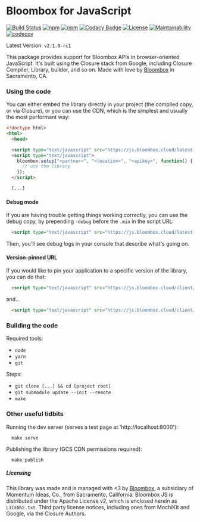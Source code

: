 # Bloombox for JavaScript

[![Build Status](https://travis-ci.org/Bloombox/JS.svg?branch=master)](https://travis-ci.org/Bloombox/JS) [![npm](https://img.shields.io/npm/v/bloombox.svg)]() [![npm](https://img.shields.io/npm/dw/bloombox.svg)](https://github.com/bloombox/JS) [![Codacy Badge](https://api.codacy.com/project/badge/Grade/f3dd1253ff8140fd96ff1b4dad0afd2d)](https://www.codacy.com/app/bloombox/JS?utm_source=github.com&amp;utm_medium=referral&amp;utm_content=Bloombox/JS&amp;utm_campaign=Badge_Grade) [![License](https://img.shields.io/badge/License-Apache%202.0-blue.svg)](https://opensource.org/licenses/Apache-2.0) [![Maintainability](https://api.codeclimate.com/v1/badges/b02d3e57e60d030bc818/maintainability)](https://codeclimate.com/github/Bloombox/JS/maintainability) [![codecov](https://codecov.io/gh/Bloombox/JS/branch/master/graph/badge.svg)](https://codecov.io/gh/Bloombox/JS)

Latest Version: `v2.1.0-rc1`

This package provides support for Bloombox APIs in browser-oriented JavaScript. It's built using the Closure stack from
Google, including Closure Compiler, Library, builder, and so on. Made with love by [Bloombox](https://bloombox.cloud) in Sacramento, CA.

### Using the code

You can either embed the library directly in your project (the compiled copy, or via Closure),
or you can use the CDN, which is the simplest and usually the most performant way:
```html
<!doctype html>
<html>
  <head>

  <script type="text/javascript" src="https://js.bloombox.cloud/latest.min.js"></script>
  <script type="text/javascript">
    bloombox.setup("<partner>", "<location>", "<apikey>", function() {
      // use the library
    });
  </script>

  [...]
```


#### Debug mode

If you are having trouble getting things working correctly, you can use the debug copy, by prepending `-debug` before
the `.min` in the script URL:
```html
  <script type="text/javascript" src="https://js.bloombox.cloud/latest-debug.min.js"></script>
```

Then, you'll see debug logs in your console that describe what's going on.


#### Version-pinned URL

If you would like to pin your application to a specific version of the library, you can do that:

```html
  <script type="text/javascript" src="https://js.bloombox.cloud/client/v2.1.0-rc1.min.js"></script>
```

and...

```html
  <script type="text/javascript" src="https://js.bloombox.cloud/client/v2.1.0-rc1-debug.min.js"></script>
```


### Building the code

Required tools:
- `node`
- `yarn`
- `git`

Steps:
- `git clone [...] && cd [project root]`
- `git submodule update --init --remote`
- `make`


### Other useful tidbits

Running the dev server (serves a test page at 'http://localhost:8000'):
```
  make serve
```

Publishing the library (GCS CDN permissions required):
```
  make publish
```

##### Licensing

This library was made and is managed with <3 by [Bloombox](https://bloombox.cloud), a subsidiary of Momentum Ideas, Co., from Sacramento,
California. Bloombox JS is distributed under the Apache License v2, which is enclosed herein as `LICENSE.txt`. Third
party license notices, including ones from MochiKit and Google, via the Closure Authors.

